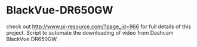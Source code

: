 # BlackVue-DR650GW

check out http://www.pi-resource.com/?page_id=966 for full details of this project.
Script to automate the downloading of video from Dashcam BlackVue DR650GW.
